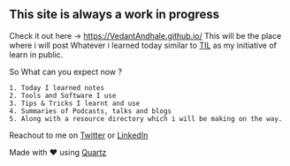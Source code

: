 ## This site is always a work in progress

Check it out here -> https://VedantAndhale.github.io/
This will be the place where i will post Whatever i learned today similar to [TIL](https://github.com/jbranchaud/til) as my initiative of learn in public.

So What can you expect now ?

    1. Today I learned notes
    2. Tools and Software I use
    3. Tips & Tricks I learnt and use
    4. Summaries of Podcasts, talks and blogs
    5. Along with a resource directory which i will be making on the way.

Reachout to me on [Twitter](https://twitter.com/Vedantpr0) or [LinkedIn](https://www.linkedin.com/in/Vedantandhale/)




Made with ❤️ using [Quartz](https://github.com/jackyzha0/quartz)
